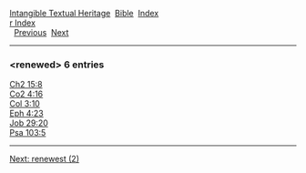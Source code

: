 [Intangible Textual Heritage](../../index)  [Bible](../index) 
[Index](index)   
[r Index](_r_)  
  [Previous](c09356)  [Next](c09358) 

------------------------------------------------------------------------

### &lt;renewed&gt; 6 entries

[Ch2 15:8](../kjv/ch2015.htm#008)  
[Co2 4:16](../kjv/co2004.htm#016)  
[Col 3:10](../kjv/col003.htm#010)  
[Eph 4:23](../kjv/eph004.htm#023)  
[Job 29:20](../kjv/job029.htm#020)  
[Psa 103:5](../kjv/psa103.htm#005)  

------------------------------------------------------------------------

[Next: renewest (2)](c09358)
